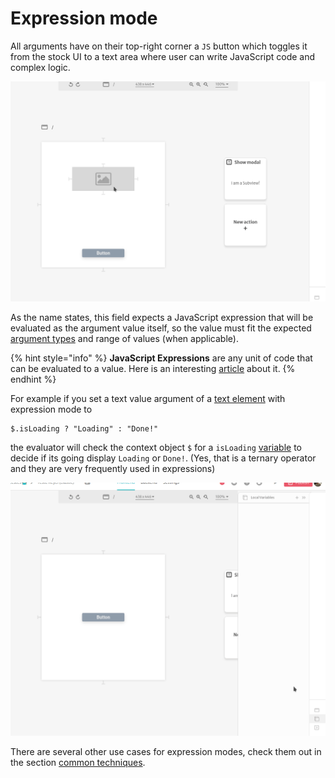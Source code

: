 # Expression mode

All arguments have on their top-right corner a `JS` button which toggles it from the stock UI to a text area where user can write JavaScript code and complex logic.

![](../../../.gitbook/assets/expression-identify.gif)

As the name states, this field expects a JavaScript expression that will be evaluated as the argument value itself, so the value must fit the expected [argument types](argument-types.md) and range of values \(when applicable\).

{% hint style="info" %}
**JavaScript Expressions** are any unit of code that can be evaluated to a value. Here is an interesting [article](https://medium.com/launch-school/javascript-expressions-and-statements-4d32ac9c0e74) about it.
{% endhint %}

For example if you set a text value argument of a [text element](../elements/text.md) with expression mode to 

```text
$.isLoading ? "Loading" : "Done!"
```

the evaluator will check the context object `$` for a `isLoading` [variable](../variables.md) to decide if its going display `Loading` or `Done!`. \(Yes, that is a ternary operator and they are very frequently used in expressions\)

![](../../../.gitbook/assets/isloading%20%281%29.gif)

There are several other use cases for expression modes, check them out in the section [common techniques](../../../tutorials/common-tecniques/).


